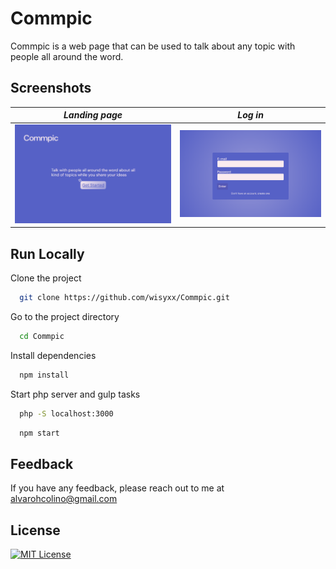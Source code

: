 
# Commpic
Commpic is a web page that can be used to talk about any topic with people all around the word.

## Screenshots 
| *Landing page* | *Log in* |
|:--------------:|:--------------:|
| ![Landing-page](src/images/screenshots/landing-page.png) | ![login](src/images/screenshots/login.png) |

## Run Locally
Clone the project
```bash
  git clone https://github.com/wisyxx/Commpic.git
```

Go to the project directory
```bash
  cd Commpic
```

Install dependencies
```bash
  npm install
```

Start php server and gulp tasks
```bash
  php -S localhost:3000
```
```bash
  npm start
```
## Feedback
If you have any feedback, please reach out to me at alvarohcolino@gmail.com 
## License

[![MIT License](https://img.shields.io/badge/License-MIT-green.svg)](https://choosealicense.com/licenses/mit/)
